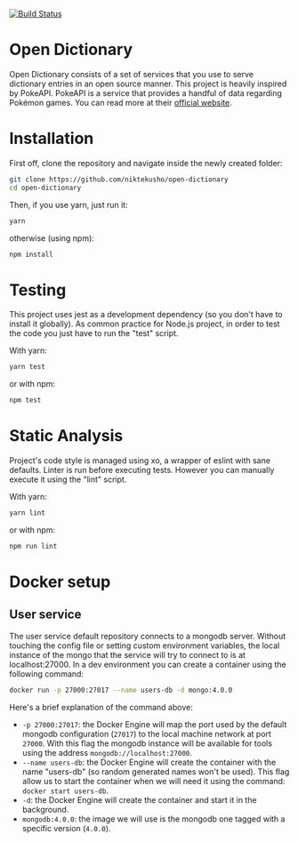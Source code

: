 [![Build Status](https://travis-ci.org/niktekusho/open-dictionary.svg?branch=master)](https://travis-ci.org/niktekusho/open-dictionary)

# Open Dictionary

Open Dictionary consists of a set of services that you use to serve dictionary entries in an open source manner.
This project is heavily inspired by PokeAPI. PokeAPI is a service that provides a handful of data regarding Pokémon games. You can read more at their [official website](https://pokeapi.co).

# Installation

First off, clone the repository and navigate inside the newly created folder:

```sh
git clone https://github.com/niktekusho/open-dictionary
cd open-dictionary
```

Then, if you use yarn, just run it:
```sh
yarn
```

otherwise (using npm):

```sh
npm install
```

# Testing

This project uses jest as a development dependency (so you don't have to install it globally). As common practice for Node.js project, in order to test the code you just have to run the "test" script.

With yarn:

```sh
yarn test
```

or with npm:

```sh
npm test
```

# Static Analysis

Project's code style is managed using xo, a wrapper of eslint with sane defaults.
Linter is run before executing tests. However you can manually execute it using the "lint" script.

With yarn:

```sh
yarn lint
```

or with npm:

```sh
npm run lint
```

# Docker setup

## User service

The user service default repository connects to a mongodb server. Without touching the config file or setting custom environment variables, the local instance of the mongo that the service will try to connect to is at localhost:27000.
In a dev environment you can create a container using the following command:
```sh
docker run -p 27000:27017 --name users-db -d mongo:4.0.0
```

Here's a brief explanation of the command above:
-  `-p 27000:27017`: the Docker Engine will map the port used by the default mongodb configuration (`27017`) to the local machine network at port `27000`. With this flag the mongodb instance will be available for tools using the address `mongodb://localhost:27000`.
-  `--name users-db`: the Docker Engine will create the container with the name "users-db" (so random generated names won't be used). This flag allow us to start the container when we will need it using the command: `docker start users-db`.
-  `-d`: the Docker Engine will create the container and start it in the background.
-  `mongodb:4.0.0`: the image we will use is the mongodb one tagged with a specific version (`4.0.0`).

